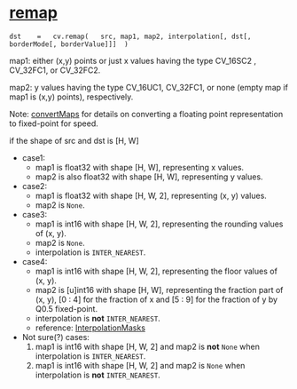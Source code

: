 # [remap](https://docs.opencv.org/3.4/da/d54/group__imgproc__transform.html#gab75ef31ce5cdfb5c44b6da5f3b908ea4)

`dst	=	cv.remap(	src, map1, map2, interpolation[, dst[, borderMode[, borderValue]]]	)`

map1: either (x,y) points or just x values having the type CV_16SC2 , CV_32FC1, or CV_32FC2.

map2: y values having the type CV_16UC1, CV_32FC1, or none (empty map if map1 is (x,y) points), respectively.

Note: [convertMaps](https://docs.opencv.org/3.4/da/d54/group__imgproc__transform.html#ga9156732fa8f01be9ebd1a194f2728b7f) for details on converting a floating point representation to fixed-point for speed.

if the shape of src and dst is \[H, W]

* case1:
  * map1 is float32 with shape \[H, W], representing x values.
  * map2 is also float32 with shape \[H, W], representing y values.
* case2:
  * map1 is float32 with shape \[H, W, 2], representing (x, y) values.
  * map2 is `None`.
* case3:
  * map1 is int16 with shape \[H, W, 2], representing the rounding values of (x, y).
  * map2 is `None`.
  * interpolation is `INTER_NEAREST`.
* case4:
  * map1 is int16 with shape \[H, W, 2], representing the floor values of (x, y).
  * map2 is \[u]int16 with shape \[H, W], representing the fraction part of (x, y), \[0 : 4] for the fraction of x and \[5 : 9] for the fraction of y by Q0.5 fixed-point.
  * interpolation is **not** `INTER_NEAREST`.
  * reference: [InterpolationMasks](https://docs.opencv.org/master/da/d54/group__imgproc__transform.html#ga628d8c499433359d67b1d830d46d8dae)
* Not sure(?) cases:
  1. map1 is int16 with shape \[H, W, 2] and map2 is **not** `None` when interpolation is `INTER_NEAREST`.
  2. map1 is int16 with shape \[H, W, 2] and map2 is `None` when interpolation is **not** `INTER_NEAREST`.

